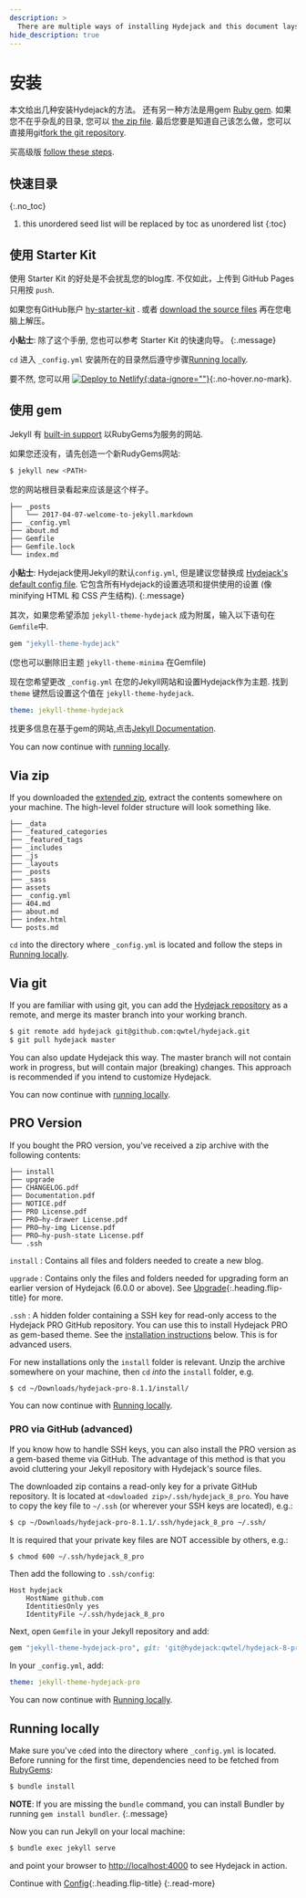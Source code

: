 ```yaml
---
description: >
  There are multiple ways of installing Hydejack and this document lays them out for you. The easiest way is with the Hydejack Starter Kit.
hide_description: true
---
```


# 安装
本文给出几种安装Hydejack的方法。
还有另一种方法是用gem [Ruby gem](#通过gem).
如果您不在乎杂乱的目录, 您可以 [the zip file](#通过zip).
最后您要是知道自己该怎么做，您可以直接用git[fork the git repository](#via-git).

买高级版 [follow these steps](#pro-version).

## 快速目录
{:.no_toc}
1. this unordered seed list will be replaced by toc as unordered list
{:toc}

## 使用 Starter Kit
使用 Starter Kit 的好处是不会扰乱您的blog库.
不仅如此，上传到 GitHub Pages只用按  `push`.

如果您有GitHub账户 [hy-starter-kit](https://github.com/qwtel/hy-starter-kit) . 或者 [download the source files][src] 再在您电脑上解压。

**小贴士**:  除了这个手册, 您也可以参考 Starter Kit 的快速向导。
{:.message}

`cd` 进入 `_config.yml` 安装所在的目录然后遵守步骤[Running locally](#running-locally).

要不然, 您可以用 [![Deploy to Netlify][dtn]{:data-ignore=""}][nfy]{:.no-hover.no-mark}.

[src]: https://github.com/qwtel/hy-starter-kit/archive/v8.1.1.zip
[nfy]: https://app.netlify.com/start/deploy?repository=https://github.com/qwtel/hydejack-starter-kit
[dtn]: https://www.netlify.com/img/deploy/button.svg

## 使用 gem
Jekyll 有 [built-in support](https://jekyllrb.com/docs/themes/) 以RubyGems为服务的网站.  

如果您还没有，请先创造一个新RudyGems网站:

~~~bash
$ jekyll new <PATH>
~~~

您的网站根目录看起来应该是这个样子。

~~~
├── _posts
│   └── 2017-04-07-welcome-to-jekyll.markdown
├── _config.yml
├── about.md
├── Gemfile
├── Gemfile.lock
└── index.md
~~~

**小贴士**: Hydejack使用Jekyll的默认`config.yml`, 但是建议您替换成
[Hydejack's default config file](https://github.com/qwtel/hydejack/blob/v8/_config.yml).
它包含所有Hydejack的设置选项和提供使用的设置 (像 minifying HTML 和 CSS 产生结构).
{:.message}

其次，如果您希望添加 `jekyll-theme-hydejack` 成为附属，输入以下语句在 `Gemfile`中.

~~~ruby
gem "jekyll-theme-hydejack"
~~~

(您也可以删除旧主题 `jekyll-theme-minima` 在Gemfile)

现在您希望更改 `_config.yml` 在您的Jekyll网站和设置Hydejack作为主题.
找到 `theme` 键然后设置这个值在 `jekyll-theme-hydejack`.

~~~yml
theme: jekyll-theme-hydejack
~~~

找更多信息在基于gem的网站,点击[Jekyll Documentation](http://jekyllrb.com/docs/themes/).

You can now continue with [running locally](#running-locally).

## Via zip
If you downloaded the [extended zip](https://github.com/qwtel/hydejack/releases),
extract the contents somewhere on your machine.
The high-level folder structure will look something like.

~~~
├── _data
├── _featured_categories
├── _featured_tags
├── _includes
├── _js
├── _layouts
├── _posts
├── _sass
├── assets
├── _config.yml
├── 404.md
├── about.md
├── index.html
└── posts.md
~~~

`cd` into the directory where `_config.yml` is located and follow the steps in [Running locally](#running-locally).

## Via git
If you are familiar with using git, you can add the [Hydejack repository](https://github.com/qwtel/hydejack)
as a remote, and merge its master branch into your working branch.

~~~bash
$ git remote add hydejack git@github.com:qwtel/hydejack.git
$ git pull hydejack master
~~~

You can also update Hydejack this way. The master branch will not contain work in progress,
but will contain major (breaking) changes.
This approach is recommended if you intend to customize Hydejack.

You can now continue with [running locally](#running-locally).

## PRO Version
If you bought the PRO version, you've received a zip archive with the following contents:

~~~
├── install
├── upgrade
├── CHANGELOG.pdf
├── Documentation.pdf
├── NOTICE.pdf
├── PRO License.pdf
├── PRO–hy-drawer License.pdf
├── PRO–hy-img License.pdf
├── PRO–hy-push-state License.pdf
└── .ssh
~~~

`install`
: Contains all files and folders needed to create a new blog.

`upgrade`
: Contains only the files and folders needed for upgrading form an earlier version of Hydejack (6.0.0 or above). See [Upgrade]{:.heading.flip-title} for more.

`.ssh`
: A hidden folder containing a SSH key for read-only access to the Hydejack PRO GitHub repository.
  You can use this to install Hydejack PRO as gem-based theme.
  See the [installation instructions](#pro-via-github-advanced) below.
  This is for advanced users.

For new installations only the `install` folder is relevant.
Unzip the archive somewhere on your machine, then `cd` *into* the `install` folder, e.g.

~~~bash
$ cd ~/Downloads/hydejack-pro-8.1.1/install/
~~~

You can now continue with [Running locally](#running-locally).

### PRO via GitHub (advanced)
If you know how to handle SSH keys, you can also install the PRO version as a gem-based theme via GitHub.
The advantage of this method is that you avoid cluttering your Jekyll repository with Hydejack's source files.

The downloaded zip contains a read-only key for a private GitHub repository.
It is located at `<dowloaded zip>/.ssh/hydejack_8_pro`.
You have to copy the key file to `~/.ssh` (or wherever your SSH keys are located), e.g.:

~~~bash
$ cp ~/Downloads/hydejack-pro-8.1.1/.ssh/hydejack_8_pro ~/.ssh/
~~~

It is required that your private key files are NOT accessible by others, e.g.:

~~~bash
$ chmod 600 ~/.ssh/hydejack_8_pro
~~~

Then add the following to `.ssh/config`:

~~~
Host hydejack
	HostName github.com
	IdentitiesOnly yes
	IdentityFile ~/.ssh/hydejack_8_pro
~~~

Next, open `Gemfile` in your Jekyll repository and add:

~~~ruby
gem "jekyll-theme-hydejack-pro", git: 'git@hydejack:qwtel/hydejack-8-pro.git'
~~~

In your `_config.yml`, add:

~~~yml
theme: jekyll-theme-hydejack-pro
~~~

You can now continue with [Running locally](#running-locally).

## Running locally
Make sure you've `cd`ed into the directory where `_config.yml` is located.
Before running for the first time, dependencies need to be fetched from [RubyGems](https://rubygems.org/):

~~~bash
$ bundle install
~~~

**NOTE**: If you are missing the `bundle` command, you can install Bundler by running `gem install bundler`.
{:.message}

Now you can run Jekyll on your local machine:

~~~bash
$ bundle exec jekyll serve
~~~

and point your browser to <http://localhost:4000> to see Hydejack in action.


Continue with [Config](config.md){:.heading.flip-title}
{:.read-more}


[upgrade]: upgrade.md

